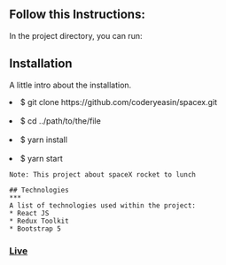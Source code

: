 ## Follow this Instructions:

In the project directory, you can run:

## Installation

A little intro about the installation.

<li>$ git clone https://github.com/coderyeasin/spacex.git</li> <br />
<li>$ cd ../path/to/the/file</li><br />
<li>$ yarn install</li><br />
<li>$ yarn start</li>

```
Note: This project about spaceX rocket to lunch

## Technologies
***
A list of technologies used within the project:
* React JS
* Redux Toolkit
* Bootstrap 5

```
### [Live](https://brilliant-strudel-f09329.netlify.app/)